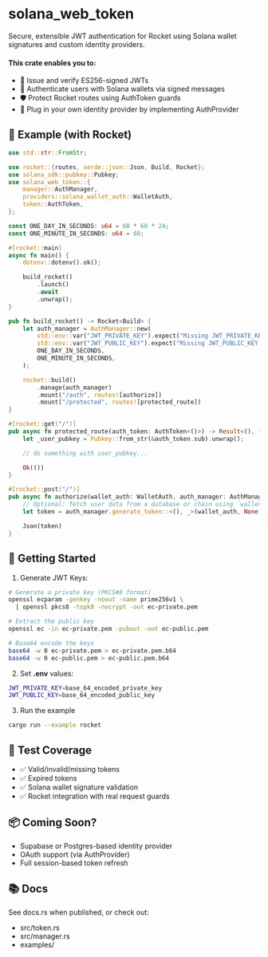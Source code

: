 # solana_web_token
Secure, extensible JWT authentication for Rocket using Solana wallet signatures and custom identity providers.

#### This crate enables you to:
- 🔐 Issue and verify ES256-signed JWTs
- 🧩 Authenticate users with Solana wallets via signed messages
- 🛡️ Protect Rocket routes using AuthToken guards
- 🔄 Plug in your own identity provider by implementing AuthProvider

## 🚀 Example (with Rocket)

```rust 
use std::str::FromStr;

use rocket::{routes, serde::json::Json, Build, Rocket};
use solana_sdk::pubkey::Pubkey;
use solana_web_token::{
    manager::AuthManager,
    providers::solana_wallet_auth::WalletAuth,
    token::AuthToken,
};

const ONE_DAY_IN_SECONDS: u64 = 60 * 60 * 24;
const ONE_MINUTE_IN_SECONDS: u64 = 60;

#[rocket::main]
async fn main() {
    dotenv::dotenv().ok();

    build_rocket()
        .launch()
        .await
        .unwrap();
}

pub fn build_rocket() -> Rocket<Build> {
    let auth_manager = AuthManager::new(
        std::env::var("JWT_PRIVATE_KEY").expect("Missing JWT_PRIVATE_KEY in env"), 
        std::env::var("JWT_PUBLIC_KEY").expect("Missing JWT_PUBLIC_KEY in env"), 
        ONE_DAY_IN_SECONDS, 
        ONE_MINUTE_IN_SECONDS,
    );

    rocket::build()
        .manage(auth_manager)
        .mount("/auth", routes![authorize])
        .mount("/protected", routes![protected_route])
}

#[rocket::get("/")]
pub async fn protected_route(auth_token: AuthToken<()>) -> Result<(), ()> {
    let _user_pubkey = Pubkey::from_str(&auth_token.sub).unwrap();

    // do something with user_pubkey...

    Ok(())
}

#[rocket::post("/")]
pub async fn authorize(wallet_auth: WalletAuth, auth_manager: AuthManager) -> Json<String> {
    // Optional: fetch user data from a database or chain using `wallet_auth`
    let token = auth_manager.generate_token::<(), _>(wallet_auth, None);

    Json(token)
}
```

## 🔧 Getting Started
1. Generate JWT Keys:
```bash
# Generate a private key (PKCS#8 format)
openssl ecparam -genkey -noout -name prime256v1 \
  | openssl pkcs8 -topk8 -nocrypt -out ec-private.pem

# Extract the public key
openssl ec -in ec-private.pem -pubout -out ec-public.pem

# Base64 encode the keys
base64 -w 0 ec-private.pem > ec-private.pem.b64
base64 -w 0 ec-public.pem > ec-public.pem.b64
```

2. Set **.env** values:
```bash
JWT_PRIVATE_KEY=base_64_encoded_private_key
JWT_PUBLIC_KEY=base_64_encoded_public_key
```

3. Run the example
```bash
cargo run --example rocket
```

## 🧪 Test Coverage
- ✅ Valid/invalid/missing tokens
- ✅ Expired tokens
- ✅ Solana wallet signature validation
- ✅ Rocket integration with real request guards

## 📦 Coming Soon?
-  Supabase or Postgres-based identity provider
-  OAuth support (via AuthProvider)
-  Full session-based token refresh

## 📚 Docs
See docs.rs when published, or check out:
- src/token.rs
- src/manager.rs
- examples/
